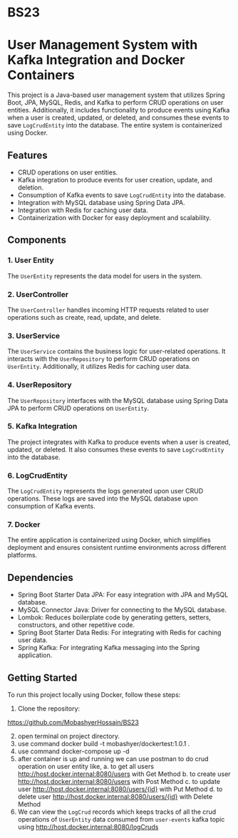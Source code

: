 # BS23


# User Management System with Kafka Integration and Docker Containers

This project is a Java-based user management system that utilizes Spring Boot, JPA, MySQL, Redis, and Kafka to perform CRUD operations on user entities. Additionally, it includes functionality to produce events using Kafka when a user is created, updated, or deleted, and consumes these events to save `LogCrudEntity` into the database. The entire system is containerized using Docker.

## Features

- CRUD operations on user entities.
- Kafka integration to produce events for user creation, update, and deletion.
- Consumption of Kafka events to save `LogCrudEntity` into the database.
- Integration with MySQL database using Spring Data JPA.
- Integration with Redis for caching user data.
- Containerization with Docker for easy deployment and scalability.

## Components

### 1. User Entity
The `UserEntity` represents the data model for users in the system.

### 2. UserController
The `UserController` handles incoming HTTP requests related to user operations such as create, read, update, and delete.

### 3. UserService
The `UserService` contains the business logic for user-related operations. It interacts with the `UserRepository` to perform CRUD operations on `UserEntity`. Additionally, it utilizes Redis for caching user data.

### 4. UserRepository
The `UserRepository` interfaces with the MySQL database using Spring Data JPA to perform CRUD operations on `UserEntity`.

### 5. Kafka Integration
The project integrates with Kafka to produce events when a user is created, updated, or deleted. It also consumes these events to save `LogCrudEntity` into the database.

### 6. LogCrudEntity
The `LogCrudEntity` represents the logs generated upon user CRUD operations. These logs are saved into the MySQL database upon consumption of Kafka events.

### 7. Docker
The entire application is containerized using Docker, which simplifies deployment and ensures consistent runtime environments across different platforms.

## Dependencies

- Spring Boot Starter Data JPA: For easy integration with JPA and MySQL database.
- MySQL Connector Java: Driver for connecting to the MySQL database.
- Lombok: Reduces boilerplate code by generating getters, setters, constructors, and other repetitive code.
- Spring Boot Starter Data Redis: For integrating with Redis for caching user data.
- Spring Kafka: For integrating Kafka messaging into the Spring application.

## Getting Started

To run this project locally using Docker, follow these steps:

1. Clone the repository:

https://github.com/MobashyerHossain/BS23

2. open terminal on project directory.
3. use command docker build -t mobashyer/dockertest:1.0.1 .
4. use command docker-compose up -d
5. after container is up and running we can use postman to do crud operation on user entity like,
    a. to get all users http://host.docker.internal:8080/users with Get Method
    b. to create user http://host.docker.internal:8080/users with Post Method
    c. to update user http://host.docker.internal:8080/users/{id} with Put Method
    d. to delete user http://host.docker.internal:8080/users/{id} with Delete Method
6. We can view the `LogCrud` records which keeps tracks of all the crud operations of `UserEntity` data consumed from `user-events` kafka topic using http://host.docker.internal:8080/logCruds

